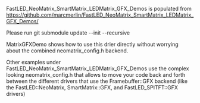 FastLED_NeoMatrix_SmartMatrix_LEDMatrix_GFX_Demos is populated from
https://github.com/marcmerlin/FastLED_NeoMatrix_SmartMatrix_LEDMatrix_GFX_Demos/

Please run git submodule update --init --recursive

MatrixGFXDemo shows how to use this drier directly without worrying
about the combined neomatrix_config.h backend.

Other examples under FastLED_NeoMatrix_SmartMatrix_LEDMatrix_GFX_Demos use the
complex looking neomatrix_config.h that allows to move your code back and forth
between the different drivers that use the Framebuffer::GFX backend (like the
FastLED::NeoMatrix, SmartMatrix::GFX, and FastLED_SPITFT::GFX drivers)
